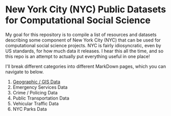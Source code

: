 # New York City (NYC) Public Datasets for Computational Social Science 
My goal for this repository is to compile a list of resources and datasets describing some component of New York City (NYC) that can be used for computational social science projects. NYC is fairly idiosyncratic, even by US standards, for how much data it releases. I hear this all the time, and so this repo is an attempt to actually put everything useful in one place! 

I'll break different categories into different MarkDown pages, which you can navigate to below.

1. [Geographic / GIS Data](https://github.com/mattwfranchi/nyc-css-resources/blob/main/Geographic-GIS.md)
2. Emergency Services Data 
3. Crime / Policing Data 
4. Public Transportation Data 
5. Vehicular Traffic Data 
6. NYC Parks Data 


